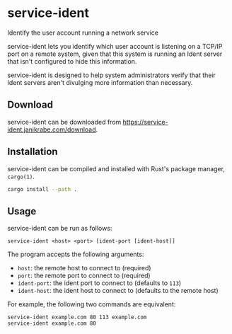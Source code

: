 # service-ident

Identify the user account running a network service

service-ident lets you identify which user account is listening on a TCP/IP port
on a remote system, given that this system is running an Ident server that isn't
configured to hide this information.

service-ident is designed to help system administrators verify that their Ident
servers aren't divulging more information than necessary.

## Download

service-ident can be downloaded from
<https://service-ident.janikrabe.com/download>.

## Installation

service-ident can be compiled and installed with Rust's package manager,
`cargo(1)`.

```sh
cargo install --path .
```

## Usage

service-ident can be run as follows:

```
service-ident <host> <port> [ident-port [ident-host]]
```

The program accepts the following arguments:

* `host`: the remote host to connect to (required)
* `port`: the remote port to connect to (required)
* `ident-port`: the ident port to connect to (defaults to `113`)
* `ident-host`: the ident host to connect to (defaults to the remote host)

For example, the following two commands are equivalent:

```
service-ident example.com 80 113 example.com
service-ident example.com 80
```
